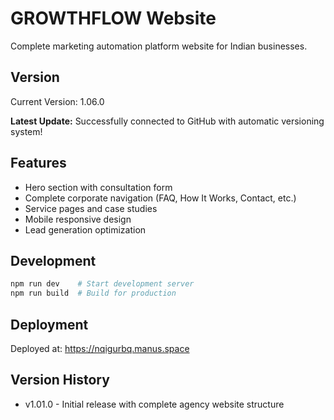 # GROWTHFLOW Website

Complete marketing automation platform website for Indian businesses.

## Version
Current Version: 1.06.0

**Latest Update:** Successfully connected to GitHub with automatic versioning system!

## Features
- Hero section with consultation form
- Complete corporate navigation (FAQ, How It Works, Contact, etc.)
- Service pages and case studies
- Mobile responsive design
- Lead generation optimization

## Development
```bash
npm run dev    # Start development server
npm run build  # Build for production
```

## Deployment
Deployed at: https://nqigurbq.manus.space

## Version History
- v1.01.0 - Initial release with complete agency website structure

